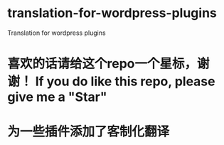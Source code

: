 # translation-for-wordpress-plugins
Translation for wordpress plugins

# 喜欢的话请给这个repo一个星标，谢谢！ If you do like this repo, please give me a "Star" 

# 为一些插件添加了客制化翻译
